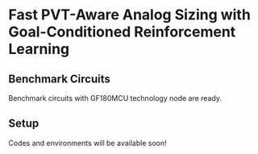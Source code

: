 # Fast PVT-Aware Analog Sizing with Goal-Conditioned Reinforcement Learning

## Benchmark Circuits
Benchmark circuits with GF180MCU technology node are ready.

## Setup
Codes and environments will be available soon!
